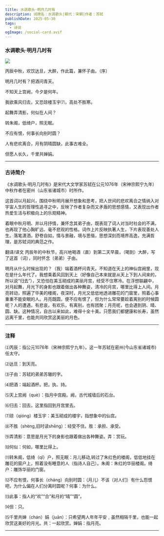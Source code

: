 ```yaml
---
title: 水调歌头·明月几时有
description: 词牌名：水调歌头|朝代：宋朝|作者：苏轼
publishDate: 2025-05-30
tags:
  - 诗词
ogImage: /social-card.avif
---
```

### 水调歌头·明月几时有

![](https://img.freepik.com/free-photo/misurina-sunset_181624-34793.jpg?semt=ais_hybrid&w=740)

丙辰中秋，欢饮达旦，大醉，作此篇，兼怀子由。（序）

明月几时有？把酒问青天。

不知天上宫阙，今夕是何年。

我欲乘风归去，又恐琼楼玉宇⑺，高处不胜寒。

起舞弄清影，何似在人间？

转朱阁，低绮户，照无眠。

不应有恨，何事长向别时圆？

人有悲欢离合，月有阴晴圆缺，此事古难全。

但愿人长久，千里共婵娟。

- - -

### 古诗简介

《水调歌头·明月几时有》是宋代大文学家苏轼在公元1076年（宋神宗熙宁九年）中秋作者在密州（山东省诸城市）时所作。

这首词以月起兴，围绕中秋明月展开想象和思考，把人世间的悲欢离合之情纳入对宇宙人生的哲理性追寻之中，反映了作者复杂而又矛盾的思想感情，又表现出作者热爱生活与积极向上的乐观精神。

着眼中秋月明、并以月抒情，兼怀念其弟子由，既表现了词人对当时社会的不满，也再现了他心胸旷远、毫不悲观的性格。词作上片反映执著人生，下片表现善处人生。落笔潇洒，舒卷自如，情与景融，境与思偕，思想深刻而境界高逸，充满哲理，是苏轼词的典范之作。

翻译/译文
丙辰年的中秋节，高兴地喝酒（直）到第二天早晨，（喝到）大醉，写了这首（词），同时怀念（弟弟）子由。

明月从什么时候出现的？（我）端着酒杯问青天。不知道在天上的神仙宫阙里，现在是什么年代了。我想乘着风回到天上（好像自己本来就是从天上下到人间来的，所以说“归去”），又恐怕在美玉砌成的美丽月宫，经受不住寒冷。在浮想联翩中，对月起舞，月光下的身影也跟着做出各种舞姿，清冷的月宫，哪里比得上人间。月亮转动，照遍了华美的楼阁，夜深时，月光又低低地透进雕花的门窗里，照着心事重重不能安眠的人。月亮既圆，便不应有恨了，但为什么常常要趁着离别的时候圆呢？人的遭遇，有悲哀，有欢乐，有离别，也有团聚；月亮呢，也会遇到阴、晴、圆、缺。这种情况，自古以来如此，难得十全十美。只愿我们都健康和长寿，虽然远离千里，也能共同欣赏这美丽的月色。

- - -

### 注释

⑴丙辰：指公元1076年（宋神宗熙宁九年）。这一年苏轼在密州(今山东省诸城市)任太守。

⑵达旦：到天亮。

⑶子由：苏轼的弟弟苏辙的字。

⑷把酒：端起酒杯。把，执、持。

⑸天上宫阙（què）：指月中宫殿。阙，古代城墙后的石台。

⑹归去：回去，这里指回到月宫里去。

⑺琼（qióng）楼玉宇：美玉砌成的楼宇，指想象中的仙宫。

⑻不胜（shèng,旧时读shēng）：经受不住。胜：承担、承受。

⑼弄清影：意思是月光下的身影也跟着做出各种舞姿。弄：赏玩。

⑽何似：何如，哪里比得上。

⑾转朱阁，低绮（qǐ）户，照无眠：月儿移动,转过了朱红色的楼阁，低低地挂在雕花的窗户上，照着没有睡意的人（指诗人自己）。朱阁：朱红的华丽楼阁。绮户：雕饰华丽的门窗。

⑿不应有恨，何事长（cháng）向别时圆：（月儿）不该（对人们）有什么怨恨吧，为什么偏在人们分离时圆呢？何事：为什么。

⒀此事：指人的“欢”“合”和月的“晴”“圆”。

⒁但：只。

⒂千里共婵（chán）娟（juān）：只希望两人年年平安﹐虽然相隔千里，也能一起欣赏这美好的月光。共：一起欣赏。婵娟：指月亮。

- - -

![]()

![]()
